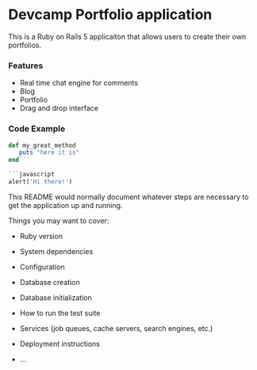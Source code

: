 # Devcamp Portfolio application

This is a Ruby on Rails 5 applicaiton that allows users to create their own portfolios.

### Features

- Real time chat engine for comments
- Blog
- Portfolio
- Drag and drop interface

### Code Example

```ruby
def my_great_method
   puts "here it is"
end```

```javascript
alert('Hi there!')
```

This README would normally document whatever steps are necessary to get the
application up and running.

Things you may want to cover:

* Ruby version

* System dependencies

* Configuration

* Database creation

* Database initialization

* How to run the test suite

* Services (job queues, cache servers, search engines, etc.)

* Deployment instructions

* ...
